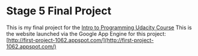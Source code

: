 # Stage 5 Final Project
This is my final project for the [Intro to Programming Udacity Course](https://www.udacity.com/course/intro-to-programming-nanodegree--nd000)
This is the website launched via the Google App Engine for this project:
    [http://first-project-1062.appspot.com/](http://first-project-1062.appspot.com/)
